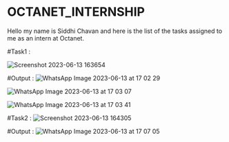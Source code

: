 # OCTANET_INTERNSHIP
Hello my name is Siddhi Chavan and here is the list of the tasks assigned to me as an intern at Octanet.

#Task1 : 

![Screenshot 2023-06-13 163654](https://github.com/PrabhatSingh0607/OCTANET_JUNE/assets/118503589/77183b1d-9fd7-4d0a-a52c-d5f5e2d6df48)

#Output : 
![WhatsApp Image 2023-06-13 at 17 02 29](https://github.com/SiddhiChavan07/OCTANET_JUNE/assets/114715354/ab41ec67-9855-4118-8dc0-48d95347459e)

![WhatsApp Image 2023-06-13 at 17 03 07](https://github.com/SiddhiChavan07/OCTANET_JUNE/assets/114715354/7ade3981-373c-4fc5-bd38-15bfd9966873)

![WhatsApp Image 2023-06-13 at 17 03 41](https://github.com/SiddhiChavan07/OCTANET_JUNE/assets/114715354/434672d9-965f-4ef7-831b-6cc554c631b5)

#Task2 :
![Screenshot 2023-06-13 164305](https://github.com/PrabhatSingh0607/OCTANET_JUNE/assets/118503589/48402195-080f-4201-9898-2fe8cf50d066)

#Output : 
![WhatsApp Image 2023-06-13 at 17 07 05](https://github.com/SiddhiChavan07/OCTANET_JUNE/assets/114715354/8f3aea18-02d9-47fd-9375-2ddbf2f2fb98)



